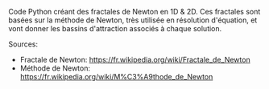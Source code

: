 Code Python créant des fractales de Newton en 1D & 2D. Ces fractales sont basées sur la méthode de Newton, très utilisée en résolution d'équation, et vont donner les bassins d'attraction associés à chaque solution.

Sources:

- Fractale de Newton: https://fr.wikipedia.org/wiki/Fractale_de_Newton
- Méthode de Newton: https://fr.wikipedia.org/wiki/M%C3%A9thode_de_Newton
